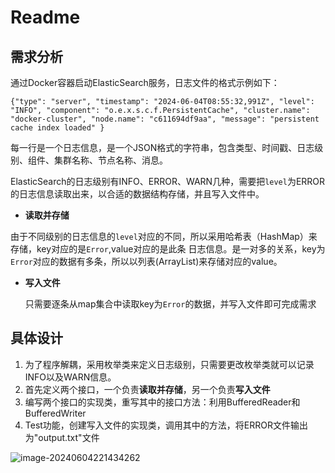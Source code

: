 # Readme

## 需求分析

通过Docker容器启动ElasticSearch服务，日志文件的格式示例如下：

```
{"type": "server", "timestamp": "2024-06-04T08:55:32,991Z", "level": "INFO", "component": "o.e.x.s.c.f.PersistentCache", "cluster.name": "docker-cluster", "node.name": "c611694df9aa", "message": "persistent cache index loaded" }
```

每一行是一个日志信息，是一个JSON格式的字符串，包含类型、时间戳、日志级别、组件、集群名称、节点名称、消息。

ElasticSearch的日志级别有INFO、ERROR、WARN几种，需要把`level`为ERROR的日志信息读取出来，以合适的数据结构存储，并且写入文件中。

* **读取并存储**

​        由于不同级别的日志信息的`level`对应的不同，所以采用哈希表（HashMap）来存储，key对应的是`Error`,value对应的是此条	日志信息。是一对多的关系，key为`Error`对应的数据有多条，所以以列表(ArrayList)来存储对应的value。

* **写入文件**

	只需要逐条从map集合中读取key为`Error`的数据，并写入文件即可完成需求



## 具体设计

1. 为了程序解耦，采用枚举类来定义日志级别，只需要更改枚举类就可以记录INFO以及WARN信息。
2. 首先定义两个接口，一个负责**读取并存储**，另一个负责**写入文件**
3. 编写两个接口的实现类，重写其中的接口方法：利用BufferedReader和BufferedWriter
4. Test功能，创建写入文件的实现类，调用其中的方法，将ERROR文件输出为"output.txt"文件

![image-20240604221434262](C:\Users\Lenovo\AppData\Roaming\Typora\typora-user-images\image-20240604221434262.png)

